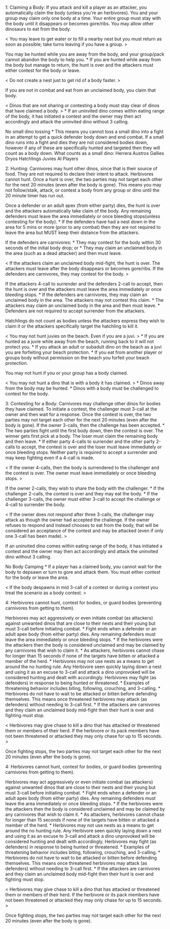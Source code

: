 1: Claiming a Body: If you attack and kill a player as an attacker, you automatically claim the body (unless you're an herbivores). You and your group may claim only one body at a time. Your entire group must stay with the body until it disappears or becomes gore/ribs.
 You may allow other dinosaurs to eat from the body. 

 < You may leave to get water or to fill a nearby nest but you must return as soon as possible; take turns leaving if you have a group. >

 You may be hunted while you are away from the body, and your group/pack cannot abandon the body to help you.
    * If you are hunted while away from the body but manage to return, the hunt is over and the attackers must either contest for the body or leave.

 < Do not create a nest just to get rid of a body faster. >

 If you are not in combat and eat from an unclaimed body, you claim that body.

 < Dinos that are not sharing or contesting a body must stay clear of dinos that have claimed a body. >
    * If an uninvited dino comes within eating range of the body, it has initiated a contest and the owner may then act accordingly and attack the uninvited dino without 3 calling.

 No small dino tossing 
    * This means you cannot toss a small dino into a fight in an attempt to get a quick defender body down and end combat. If a small dino runs into a fight and dies they are not considered bodies down, however if any of these are specifically hunted and targeted then they will count as a body down.
What counts as a small dino:
Herrera
Austros
Gallies
Dryos
Hatchlings
Juvies
AI Players

2: Hunting: Carnivores may hunt other dinos, since that is their source of food. They are not required to declare their intent to attack. Herbivores cannot hunt. Once a hunt is over, the two parties may not target each other for the next 20 minutes (even after the body is gone). This means you may not follow/stalk, attack, or contest a body from any group or dino until the 20 minute timer has run out.

 Once a defender or an adult apex (from either party) dies, the hunt is over and the attackers automatically take claim of the body. Any remaining defenders must leave the area immediately or once bleeding stops(unless contesting for the body).
    * If the defenders have had a nest down in the area for 5 mins or more (prior to any combat) then they are not required to leave the area but MUST keep their distance from the attackers.

 If the defenders are carnivores:
    * They may contest for the body within 30 seconds of the initial body drop; or
    * They may claim an unclaimed body in the area (such as a dead attacker) and then must leave. 

 < If the attackers claim an unclaimed body mid-fight, the hunt is over. The attackers must leave after the body disappears or becomes gore/ribs. If the defenders are carnivores, they may contest for the body. >

 If the attackers 4-call to surrender and the defenders 2-call to accept, then the hunt is over and the attackers must leave the area immediately or once bleeding stops.
    * If the defenders are carnivores, they may claim an unclaimed body in the area. The attackers may not contest this claim.
    * The attackers may claim an unclaimed body in the area and then must leave.
    * Defenders are not required to accept surrender from the attackers.

 Hatchlings do not count as bodies unless the attackers express they wish to claim it or the attackers specifically target the hatchling to kill it.

 < You may not hunt juvies on the beach. Even if you are a juvi. >
    * If you are hunted as a juvie while away from the beach, running back to it will not protect you.
    * If you attack an adult or subadult dino on the beach as a juvi you are forfeiting your beach protection.
    * If you eat from another player or groups body without permission on the beach you forfeit your beach protection.


 You may not hunt if you or your group has a body claimed.

 < You may not hunt a dino that is with a body it has claimed. >
    * Dinos away from the body may be hunted.
    * Dinos with a body must be challenged to contest for the body.

3: Contesting for a Body: Carnivores may challenge other dinos for bodies they have claimed. To initiate a contest, the challenger must 3-call at the owner and then wait for a response. Once the contest is over, the two parties may not target each other for the next 20 minutes (even after the body is gone).
 If the owner 3-calls, then the challenge has been accepted.
    * The two parties fight until the first body down, then the contest is over. The winner gets first pick at a body. The loser must claim the remaining body and then leave.
    * If either party 4-calls to surrender and the other party 2-calls to accept, the contest is over and the loser must leave immediately or once bleeding stops. Neither party is required to accept a surrender and may keep fighting even if a 4-call is made.

 < If the owner 4-calls, then the body is surrendered to the challenger and the contest is over. The owner must leave immediately or once bleeding stops. >

 If the owner 2-calls, they wish to share the body with the challenger.
    * If the challenger 2-calls, the contest is over and they may eat the body.
    * If the challenger 3-calls, the owner must either 3-call to accept the challenge or 4-call to surrender the body.

 < If the owner does not respond after three 3-calls, the challenger may attack as though the owner had accepted the challenge. If the owner refuses to respond and instead chooses to eat from the body, that will be considered an acceptance of the contest and may be attacked (even if only one 3-call has been made). >

 If an uninvited dino comes within eating range of the body, it has initiated a contest and the owner may then act accordingly and attack the uninvited dino without 3 calling.

  No Body Camping
    * If a player has a claimed body, you cannot wait for the body to depsawn or turn to gore and attack them. You must either contest for the body or leave the area. 

 < If the body despawns in mid 3-call of a contest or during a contest you treat the scenario as a body contest. >

 4: Herbivores cannot hunt, contest for bodies, or guard bodies (preventing carnivores from getting to them).

 Herbivores may act aggressively or even initiate combat (as attackers) against unwanted dinos that are close to their nests and their young but must 3-call before initiating combat.
     * Fight ends when a defender or an adult apex body (from either party) dies. Any remaining defenders must leave the area immediately or once bleeding stops.
     * If the herbivores were the attackers then the body is considered unclaimed and may be claimed by any carnivores that wish to claim it. 
     * As attackers, herbivores cannot chase for longer than 15 seconds if none of the targets have bitten or attacked a member of the herd. 
     * Herbivores may not use nests as a means to get around the no hunting rule. Any Herbivore seen quickly laying down a nest and using it as an excuse to 3-call and attack a dino unprovoked will be considered hunting and dealt with accordingly. 
 Herbivores may fight (as defenders) in response to being hunted or threatened.
    * Examples of threatening behavior includes biting, following, crouching, and 3-calling.
    * Herbivores do not have to wait to be attacked or bitten before defending themselves. This means once threatened herbivores may attack (as defenders) without needing to 3-call first. 
    * If the attackers are carnivores and they claim an unclaimed body mid-fight then their hunt is over and fighting must stop. 

< Herbivores may give chase to kill a dino that has attacked or threatened them or members of their herd. If the herbivore or its pack members have not been threatened or attacked they may only chase for up to 15 seconds. >

  

 Once fighting stops, the two parties may not target each other for the next 20 minutes (even after the body is gone).

 4: Herbivores cannot hunt, contest for bodies, or guard bodies (preventing carnivores from getting to them).

 Herbivores may act aggressively or even initiate combat (as attackers) against unwanted dinos that are close to their nests and their young but must 3-call before initiating combat.
     * Fight ends when a defender or an adult apex body (from either party) dies. Any remaining defenders must leave the area immediately or once bleeding stops.
     * If the herbivores were the attackers then the body is considered unclaimed and may be claimed by any carnivores that wish to claim it. 
     * As attackers, herbivores cannot chase for longer than 15 seconds if none of the targets have bitten or attacked a member of the herd. 
     * Herbivores may not use nests as a means to get around the no hunting rule. Any Herbivore seen quickly laying down a nest and using it as an excuse to 3-call and attack a dino unprovoked will be considered hunting and dealt with accordingly. 
 Herbivores may fight (as defenders) in response to being hunted or threatened.
    * Examples of threatening behavior includes biting, following, crouching, and 3-calling.
    * Herbivores do not have to wait to be attacked or bitten before defending themselves. This means once threatened herbivores may attack (as defenders) without needing to 3-call first. 
    * If the attackers are carnivores and they claim an unclaimed body mid-fight then their hunt is over and fighting must stop. 

< Herbivores may give chase to kill a dino that has attacked or threatened them or members of their herd. If the herbivore or its pack members have not been threatened or attacked they may only chase for up to 15 seconds. >

 Once fighting stops, the two parties may not target each other for the next 20 minutes (even after the body is gone).